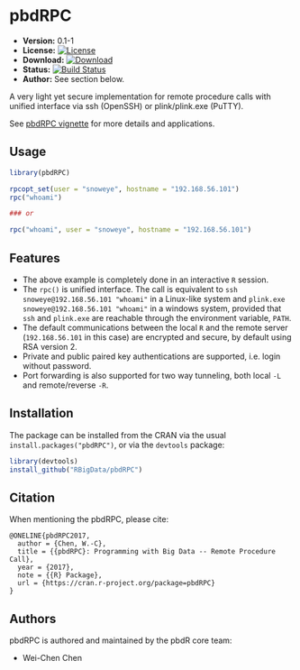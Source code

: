 # pbdRPC

* **Version:** 0.1-1
* **License:** [![License](http://img.shields.io/badge/license-MPL%202-orange.svg?style=flat)](https://www.mozilla.org/MPL/2.0/)
* **Download:** [![Download](http://cranlogs.r-pkg.org/badges/pbdRPC)](https://cran.r-project.org/package=pbdRPC)
* **Status:** [![Build Status](https://travis-ci.org/snoweye/pbdRPC.png)](https://travis-ci.org/snoweye/pbdRPC)
* **Author:** See section below.


A very light yet secure implementation for remote procedure calls with
unified interface via ssh (OpenSSH) or plink/plink.exe (PuTTY).

See [pbdRPC vignette](./inst/doc/pbdRPC-guide.pdf) for more details and
applications.


## Usage

```r
library(pbdRPC)

rpcopt_set(user = "snoweye", hostname = "192.168.56.101")
rpc("whoami")

### or

rpc("whoami", user = "snoweye", hostname = "192.168.56.101")
```


## Features
- The above example is completely done in an interactive `R` session.
- The `rpc()` is unified interface. The call is equivalent to
  `ssh snoweye@192.168.56.101 "whoami"` in a Linux-like system and
  `plink.exe snoweye@192.168.56.101 "whoami"` in a windows system,
  provided that `ssh` and `plink.exe` are reachable through the
  environment variable, `PATH`.
- The default communications between the local `R` and the remote server
  (`192.168.56.101` in this case) are encrypted and secure, by default
  using RSA version 2.
- Private and public paired key authentications are supported,
  i.e. login without password.
- Port forwarding is also supported for two way tunneling, both
  local `-L` and remote/reverse `-R`.


## Installation

The package can be installed from the CRAN via the usual
`install.packages("pbdRPC")`, or via the `devtools` package:

```r
library(devtools)
install_github("RBigData/pbdRPC")
```


## Citation

When mentioning the pbdRPC, please cite:

```
@ONELINE{pbdRPC2017,
  author = {Chen, W.-C},
  title = {{pbdRPC}: Programming with Big Data -- Remote Procedure Call},
  year = {2017},
  note = {{R} Package},
  url = {https://cran.r-project.org/package=pbdRPC}
}
```


## Authors

pbdRPC is authored and maintained by the pbdR core team:
* Wei-Chen Chen

